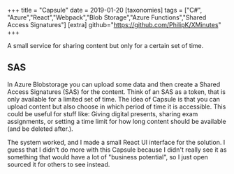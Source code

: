 +++
title = "Capsule"
date = 2019-01-20
[taxonomies]
tags = ["C#", "Azure","React","Webpack","Blob Storage","Azure Functions","Shared Access Signatures"]
[extra]
github="https://github.com/PhilipK/XMinutes"
+++

A small service for sharing content but only for a certain set of time.

## SAS

In Azure Blobstorage you can upload some data and then create a Shared Access Signatures (SAS) for the content. Think of an SAS as a token, that is only available for a limited set of time.
The idea of Capsule is that you can upload content but also choose in which period of time it is accessible. This could be useful for stuff like: Giving digital presents, sharing exam assignments, or setting a time limit for how long content should be available (and be deleted after.).

The system worked, and I made a small React UI interface for the solution. I guess that I didn't do more with this Capsule because I didn't really see it as something that would have a lot of "business potential", so I just open sourced it for others to see instead.
